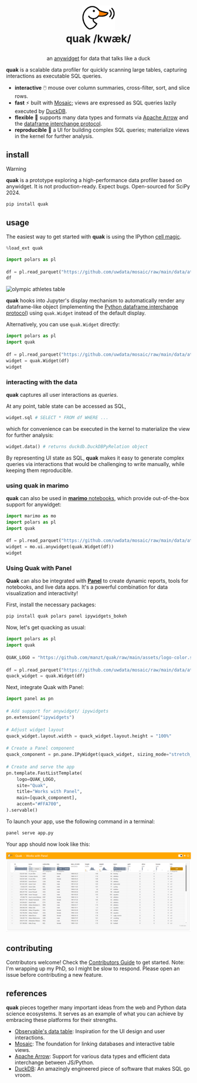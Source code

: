 <h1>
<p align="center">
  <img src="./assets/logo-color.svg" alt="quak logo" width="90">
  <br>quak /kwæk/
</h1>
  <p align="center">
    <span>an <a href="https://github.com/manzt/anywidget">anywidget</a> for data that talks like a duck</span>
  </p>
</p>

**quak** is a scalable data profiler for quickly scanning large tables,
capturing interactions as executable SQL queries.

- **interactive** 🖱️ mouse over column summaries, cross-filter, sort, and slice rows.
- **fast** ⚡ built with [Mosaic](https://github.com/uwdata/mosaic); views are expressed as SQL queries lazily executed by [DuckDB](https://duckdb.org/).
- **flexible** 🔄 supports many data types and formats via [Apache Arrow](https://arrow.apache.org/docs/index.html) and the [dataframe interchange protocol](https://data-apis.org/dataframe-protocol/latest/purpose_and_scope.html).
- **reproducible** 📓 a UI for building complex SQL queries; materialize views in the kernel for further analysis.

## install

> [!WARNING]
> **quak** is a prototype exploring a high-performance data profiler based on
> anywidget. It is not production-ready. Expect bugs. Open-sourced for SciPy
> 2024.

```sh
pip install quak
```

## usage

The easiest way to get started with **quak** is using the IPython
[cell magic](https://ipython.readthedocs.io/en/stable/interactive/magics.html).

```python
%load_ext quak
```

```python
import polars as pl

df = pl.read_parquet("https://github.com/uwdata/mosaic/raw/main/data/athletes.parquet")
df
```

<img alt="olympic athletes table" src="https://github.com/user-attachments/assets/83858282-8876-4b12-aeea-44eb82d3bed3">

**quak** hooks into Jupyter's display mechanism to automatically render any
dataframe-like object (implementing the [Python dataframe interchange
protocol](https://data-apis.org/dataframe-protocol/latest/purpose_and_scope.html))
using `quak.Widget` instead of the default display.

Alternatively, you can use `quak.Widget` directly:

```python
import polars as pl
import quak

df = pl.read_parquet("https://github.com/uwdata/mosaic/raw/main/data/athletes.parquet")
widget = quak.Widget(df)
widget
```

### interacting with the data

**quak** captures all user interactions as _queries_.

At any point, table state can be accessed as SQL,

```python
widget.sql # SELECT * FROM df WHERE ...
```

which for convenience can be executed in the kernel to materialize the view for further analysis:

```python
widget.data() # returns duckdb.DuckDBPyRelation object
```

By representing UI state as SQL, **quak** makes it easy to generate complex
queries via interactions that would be challenging to write manually, while
keeping them reproducible.

### using quak in marimo

**quak** can also be used in [**marimo** notebooks](https://github.com/marimo-team/marimo),
which provide out-of-the-box support for anywidget:

```python
import marimo as mo
import polars as pl
import quak

df = pl.read_parquet("https://github.com/uwdata/mosaic/raw/main/data/athletes.parquet")
widget = mo.ui.anywidget(quak.Widget(df))
widget
```

### Using Quak with Panel

**Quak** can also be integrated with [**Panel**](https://panel.holoviz.org/reference/index.html) to create dynamic reports, tools for notebooks, and live data apps. It's a powerful combination for data visualization and interactivity!

First, install the necessary packages:

```bash
pip install quak polars panel ipywidgets_bokeh
```

Now, let's get quacking as usual:

```python
import polars as pl
import quak

QUAK_LOGO = "https://github.com/manzt/quak/raw/main/assets/logo-color.svg"

df = pl.read_parquet("https://github.com/uwdata/mosaic/raw/main/data/athletes.parquet")
quack_widget = quak.Widget(df)
```

Next, integrate Quak with Panel:

```python
import panel as pn

# Add support for anywidget/ ipywidgets
pn.extension("ipywidgets")

# Adjust widget layout
quack_widget.layout.width = quack_widget.layout.height = "100%"

# Create a Panel component
quack_component = pn.pane.IPyWidget(quack_widget, sizing_mode="stretch_both")

# Create and serve the app
pn.template.FastListTemplate(
    logo=QUAK_LOGO,
    site="Quak",
    title="Works with Panel",
    main=[quack_component],
    accent="#FFA700",
).servable()
```

To launch your app, use the following command in a terminal:

```bash
panel serve app.py
```

Your app should now look like this:

![Quak Panel Data App](assets/quak-panel-data-app.png)

## contributing

Contributors welcome! Check the [Contributors Guide](./CONTRIBUTING.md) to get
started. Note: I'm wrapping up my PhD, so I might be slow to respond. Please
open an issue before contributing a new feature.

## references

**quak** pieces together many important ideas from the web and Python data science ecosystems. 
It serves as an example of what you can achieve by embracing these platforms for their strengths.

- [Observable's data table](https://observablehq.com/documentation/cells/data-table): Inspiration for the UI design and user interactions.
- [Mosaic](https://github.com/uwdata/mosaic): The foundation for linking databases and interactive table views. 
- [Apache Arrow](https://arrow.apache.org/): Support for various data types and efficient data interchange between JS/Python.
- [DuckDB](https://duckdb.org/): An amazingly engineered piece of software that makes SQL go vroom.
